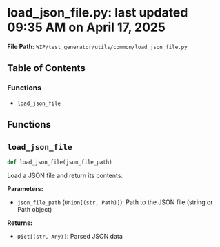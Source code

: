 # load_json_file.py: last updated 09:35 AM on April 17, 2025

**File Path:** `WIP/test_generator/utils/common/load_json_file.py`

## Table of Contents

### Functions

- [`load_json_file`](#load_json_file)

## Functions

## `load_json_file`

```python
def load_json_file(json_file_path)
```

Load a JSON file and return its contents.

**Parameters:**

- `json_file_path` (`Union[(str, Path)]`): Path to the JSON file (string or Path object)

**Returns:**

- `Dict[(str, Any)]`: Parsed JSON data
